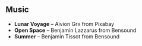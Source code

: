
## Music
- **Lunar Voyage** – Aivion Grx from Pixabay
- **Open Space** – Benjamin Lazzarus from Bensound
- **Summer** – Benjamin Tissot from Bensound
